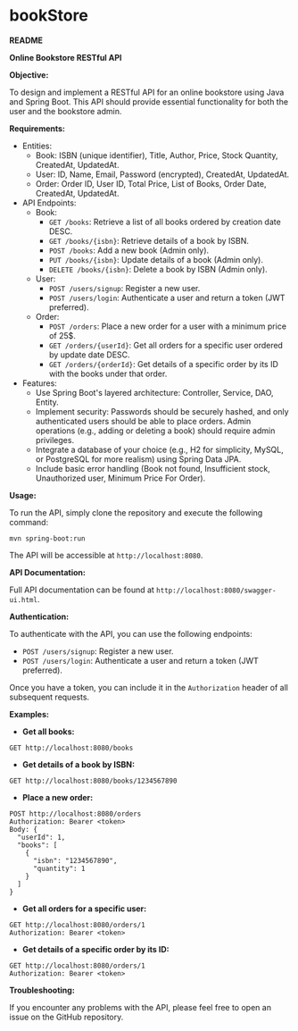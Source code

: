 # bookStore
**README**

**Online Bookstore RESTful API**

**Objective:**

To design and implement a RESTful API for an online bookstore using Java and Spring Boot. This API should provide essential functionality for both the user and the bookstore admin.

**Requirements:**

* Entities:
    * Book: ISBN (unique identifier), Title, Author, Price, Stock Quantity, CreatedAt, UpdatedAt.
    * User: ID, Name, Email, Password (encrypted), CreatedAt, UpdatedAt.
    * Order: Order ID, User ID, Total Price, List of Books, Order Date, CreatedAt, UpdatedAt.
* API Endpoints:
    * Book:
        * `GET /books`: Retrieve a list of all books ordered by creation date DESC.
        * `GET /books/{isbn}`: Retrieve details of a book by ISBN.
        * `POST /books`: Add a new book (Admin only).
        * `PUT /books/{isbn}`: Update details of a book (Admin only).
        * `DELETE /books/{isbn}`: Delete a book by ISBN (Admin only).
    * User:
        * `POST /users/signup`: Register a new user.
        * `POST /users/login`: Authenticate a user and return a token (JWT preferred).
    * Order:
        * `POST /orders`: Place a new order for a user with a minimum price of 25$.
        * `GET /orders/{userId}`: Get all orders for a specific user ordered by update date DESC.
        * `GET /orders/{orderId}`: Get details of a specific order by its ID with the books under that order.
* Features:
    * Use Spring Boot's layered architecture: Controller, Service, DAO, Entity.
    * Implement security: Passwords should be securely hashed, and only authenticated users should be able to place orders. Admin operations (e.g., adding or deleting a book) should require admin privileges.
    * Integrate a database of your choice (e.g., H2 for simplicity, MySQL, or PostgreSQL for more realism) using Spring Data JPA.
    * Include basic error handling (Book not found, Insufficient stock, Unauthorized user, Minimum Price For Order).

**Usage:**

To run the API, simply clone the repository and execute the following command:

```
mvn spring-boot:run
```

The API will be accessible at `http://localhost:8080`.

**API Documentation:**

Full API documentation can be found at `http://localhost:8080/swagger-ui.html`.

**Authentication:**

To authenticate with the API, you can use the following endpoints:

* `POST /users/signup`: Register a new user.
* `POST /users/login`: Authenticate a user and return a token (JWT preferred).

Once you have a token, you can include it in the `Authorization` header of all subsequent requests.

**Examples:**

* **Get all books:**
```
GET http://localhost:8080/books
```

* **Get details of a book by ISBN:**
```
GET http://localhost:8080/books/1234567890
```

* **Place a new order:**
```
POST http://localhost:8080/orders
Authorization: Bearer <token>
Body: {
  "userId": 1,
  "books": [
    {
      "isbn": "1234567890",
      "quantity": 1
    }
  ]
}
```

* **Get all orders for a specific user:**
```
GET http://localhost:8080/orders/1
Authorization: Bearer <token>
```

* **Get details of a specific order by its ID:**
```
GET http://localhost:8080/orders/1
Authorization: Bearer <token>
```

**Troubleshooting:**

If you encounter any problems with the API, please feel free to open an issue on the GitHub repository.
